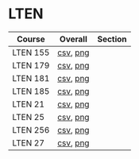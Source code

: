 # LTEN

| Course | Overall | Section |
| ------ | ------- | ------- |
| LTEN 155 | [csv](https://github.com/UCSD-Historical-Enrollment-Data/2023Fall/blob/main/overall/LTEN%20155.csv), [png](https://raw.githubusercontent.com/UCSD-Historical-Enrollment-Data/2023Fall/main/plot_overall/LTEN%20155.png) |  |
| LTEN 179 | [csv](https://github.com/UCSD-Historical-Enrollment-Data/2023Fall/blob/main/overall/LTEN%20179.csv), [png](https://raw.githubusercontent.com/UCSD-Historical-Enrollment-Data/2023Fall/main/plot_overall/LTEN%20179.png) |  |
| LTEN 181 | [csv](https://github.com/UCSD-Historical-Enrollment-Data/2023Fall/blob/main/overall/LTEN%20181.csv), [png](https://raw.githubusercontent.com/UCSD-Historical-Enrollment-Data/2023Fall/main/plot_overall/LTEN%20181.png) |  |
| LTEN 185 | [csv](https://github.com/UCSD-Historical-Enrollment-Data/2023Fall/blob/main/overall/LTEN%20185.csv), [png](https://raw.githubusercontent.com/UCSD-Historical-Enrollment-Data/2023Fall/main/plot_overall/LTEN%20185.png) |  |
| LTEN 21 | [csv](https://github.com/UCSD-Historical-Enrollment-Data/2023Fall/blob/main/overall/LTEN%2021.csv), [png](https://raw.githubusercontent.com/UCSD-Historical-Enrollment-Data/2023Fall/main/plot_overall/LTEN%2021.png) |  |
| LTEN 25 | [csv](https://github.com/UCSD-Historical-Enrollment-Data/2023Fall/blob/main/overall/LTEN%2025.csv), [png](https://raw.githubusercontent.com/UCSD-Historical-Enrollment-Data/2023Fall/main/plot_overall/LTEN%2025.png) |  |
| LTEN 256 | [csv](https://github.com/UCSD-Historical-Enrollment-Data/2023Fall/blob/main/overall/LTEN%20256.csv), [png](https://raw.githubusercontent.com/UCSD-Historical-Enrollment-Data/2023Fall/main/plot_overall/LTEN%20256.png) |  |
| LTEN 27 | [csv](https://github.com/UCSD-Historical-Enrollment-Data/2023Fall/blob/main/overall/LTEN%2027.csv), [png](https://raw.githubusercontent.com/UCSD-Historical-Enrollment-Data/2023Fall/main/plot_overall/LTEN%2027.png) |  |
